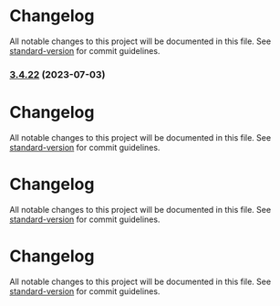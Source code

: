 # Changelog

All notable changes to this project will be documented in this file. See [standard-version](https://github.com/conventional-changelog/standard-version) for commit guidelines.

### [3.4.22](https://github.com/cern-eam/eam-light-frontend/compare/v3.4.21...v3.4.22) (2023-07-03)

# Changelog

All notable changes to this project will be documented in this file. See [standard-version](https://github.com/conventional-changelog/standard-version) for commit guidelines.

# Changelog

All notable changes to this project will be documented in this file. See [standard-version](https://github.com/conventional-changelog/standard-version) for commit guidelines.

# Changelog

All notable changes to this project will be documented in this file. See [standard-version](https://github.com/conventional-changelog/standard-version) for commit guidelines.
